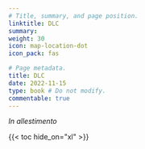 ```yaml
---
# Title, summary, and page position.
linktitle: DLC
summary: 
weight: 30
icon: map-location-dot
icon_pack: fas

# Page metadata.
title: DLC 
date: 2022-11-15
type: book # Do not modify.
commentable: true
---
```


*In allestimento*

{{< toc hide_on="xl" >}}